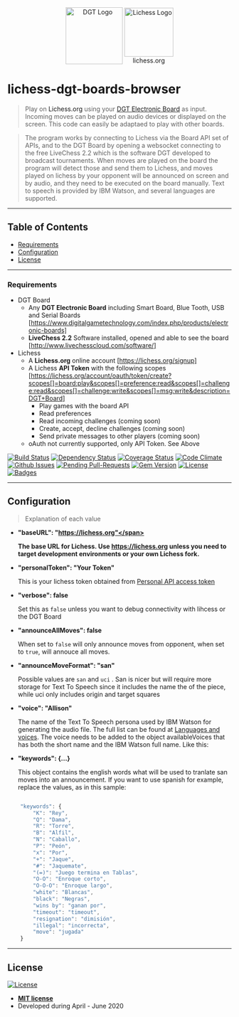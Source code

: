 <div id='wrapper' style='text-align: center;'>
    <div style='display: inline-block; vertical-align: middle;'>
        <a href="https://www.digitalgametechnology.com/index.php/products/electronic-boards">
        <img width="128" alt="DGT Logo" src="https://www.digitalgametechnology.com/images/DGT_The_Chess_Innovators.jpg"></a>
        <br/>
    </div>
    <div style='display: inline-block; vertical-align: middle;'>
        <a title="ornicar / AGPL (http://www.gnu.org/licenses/agpl.html)" href="https://lichess.org">
        <img width="110" alt="Lichess Logo" src="https://upload.wikimedia.org/wikipedia/commons/a/af/Lichess_Logo.svg"></a>
        <br/>lichess.org
    </div>
</div>


<!-- [![FVCproductions](https://avatars1.githubusercontent.com/u/4284691?v=3&s=200)](http://fvcproductions.com) -->

# lichess-dgt-boards-browser

> Play on <a hred="https://lichess.org/">Lichess.org</a> using your <a href="https://www.digitalgametechnology.com/index.php/products/electronic-boards">DGT Electronic Board</a> as input. Incoming moves can be played on audio devices or displayed on the screen. This code can easily be adaptaed to play with other boards.


> The program works by connecting to Lichess via the Board API set of APIs, and to the DGT Board by opening a websocket connecting to the free LiveChess 2.2 which is the software DGT developed to broadcast tournaments. When moves are played on the board the program will detect those and send them to Lichess, and moves played on lichess by your opponent will be announced on screen and by audio, and they need to be executed on the board manually. Text to speech is provided by IBM Watson, and several languages are supported.

---

## Table of Contents

- [Requirements](#Requirements)
- [Configuration](#Configuration)
- [License](#license)

---
### Requirements

- DGT Board
    - Any **DGT Electronic Board** including Smart Board, Blue Tooth, USB and Serial Boards [https://www.digitalgametechnology.com/index.php/products/electronic-boards]
    - **LiveChess 2.2** Software installed, opened and able to see the board 
    [http://www.livechesscloud.com/software/]
- Lichess
    - A **Lichess.org** online account 
    [https://lichess.org/signup]
    - A Lichess **API Token** with the following scopes 
    [https://lichess.org/account/oauth/token/create?scopes[]=board:play&scopes[]=preference:read&scopes[]=challenge:read&scopes[]=challenge:write&scopes[]=msg:write&description=DGT+Board]
        - Play games with the board API
        - Read preferences
        - Read incoming challenges (coming soon)
        - Create, accept, decline challenges (coming soon)
        - Send private messages to other players (coming soon)
    - oAuth not currently supported, only API Token. See Above


[![Build Status](http://img.shields.io/travis/badges/badgerbadgerbadger.svg?style=flat-square)](https://travis-ci.org/badges/badgerbadgerbadger) [![Dependency Status](http://img.shields.io/gemnasium/badges/badgerbadgerbadger.svg?style=flat-square)](https://gemnasium.com/badges/badgerbadgerbadger) [![Coverage Status](http://img.shields.io/coveralls/badges/badgerbadgerbadger.svg?style=flat-square)](https://coveralls.io/r/badges/badgerbadgerbadger) [![Code Climate](http://img.shields.io/codeclimate/github/badges/badgerbadgerbadger.svg?style=flat-square)](https://codeclimate.com/github/badges/badgerbadgerbadger) [![Github Issues](http://githubbadges.herokuapp.com/badges/badgerbadgerbadger/issues.svg?style=flat-square)](https://github.com/badges/badgerbadgerbadger/issues) [![Pending Pull-Requests](http://githubbadges.herokuapp.com/badges/badgerbadgerbadger/pulls.svg?style=flat-square)](https://github.com/badges/badgerbadgerbadger/pulls) [![Gem Version](http://img.shields.io/gem/v/badgerbadgerbadger.svg?style=flat-square)](https://rubygems.org/gems/badgerbadgerbadger) [![License](http://img.shields.io/:license-mit-blue.svg?style=flat-square)](http://badges.mit-license.org) [![Badges](http://img.shields.io/:badges-9/9-ff6799.svg?style=flat-square)](https://github.com/badges/badgerbadgerbadger)


---

## Configuration 


> Explanation of each value

 - <span style="font-weight:bold">"baseURL": "https://lichess.org"</span><p>The base URL for Lichess. Use https://lichess.org unless you need to target development environments or your own Lichess fork.</p>
 - <span style="font-weight:bold">"personalToken": "__Your Token__"</span> <p>This is your lichess token obtained from <a href="https://lichess.org/account/oauth/token/create?scopes[]=board:play&scopes[]=preference:read&scopes[]=challenge:read&scopes[]=challenge:write&scopes[]=msg:write&description=DGT+Board">Personal API access token</a></p>
 - <span style="font-weight:bold">"verbose": false</span> <p>Set this as `false` unless you want to debug connectivity with lihcess or the DGT Board</p>
 - <span style="font-weight:bold">"announceAllMoves": false</span> <p>When set to `false` will only announce moves from opponent, when set to `true`, will annouce all moves.</p>
 - <span style="font-weight:bold">"announceMoveFormat": "san"</span> <p>Possible values are `san` and `uci` . San is nicer but will require more storage for Text To Speech since it includes the name the of the piece, while uci only includes origin and target squares</p>
 - <span style="font-weight:bold">"voice": "Allison"</span> <p>The name of the Text To Speech persona used by IBM Watson for generating the audio file. The full list can be found at <a href="https://cloud.ibm.com/docs/text-to-speech?topic=text-to-speech-voices#voices">Languages and voices</a>. The voice needs to be added to the object availableVoices that has both the short name and the IBM Watson full name. Like this:</p>
 - <span style="font-weight:bold">"keywords": {...}</span><p>This object contains the english words what will be used to tranlate san moves into an announcement. If you want to use spanish for example, replace the values, as in this sample:</p>


```javascript

    "keywords": {
        "K": "Rey",
        "Q": "Dama",
        "R": "Torre",
        "B": "Alfil",
        "N": "Caballo",
        "P": "Peón",
        "x": "Por",
        "+": "Jaque",
        "#": "Jaquemate",
        "(=)": "Juego termina en Tablas",
        "O-O": "Enroque corto",
        "O-O-O": "Enroque largo",
        "white": "Blancas",
        "black": "Negras",
        "wins by": "ganan por",
        "timeout": "timeout",
        "resignation": "dimisión",
        "illegal": "incorrecta",
        "move": "jugada"
    }

```

---

## License

[![License](http://img.shields.io/:license-mit-blue.svg?style=flat-square)](http://badges.mit-license.org)

- **[MIT license](http://opensource.org/licenses/mit-license.php)**
- Developed during April - June 2020